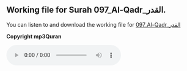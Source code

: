 
## Working file for Surah 097_Al-Qadr_القدر.

You can listen to and download the working file for [097_Al-Qadr_القدر](https://server13.mp3quran.net/husr/097.mp3)

**Copyright mp3Quran**

<audio controls src="https://server13.mp3quran.net/husr/097.mp3"></audio>
